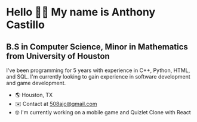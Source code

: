 # Hello 👋🏽 My name is Anthony Castillo
## B.S in Computer Science, Minor in Mathematics from University of Houston
I've been programming for 5 years with experience in C++, Python, HTML, and SQL. I'm currently looking to gain experience in software development and game development. 

- 🌎 Houston, TX
- ✉️ Contact at 508ajc@gmail.com
- 🤓 I'm currently working on a mobile game and Quizlet Clone with React